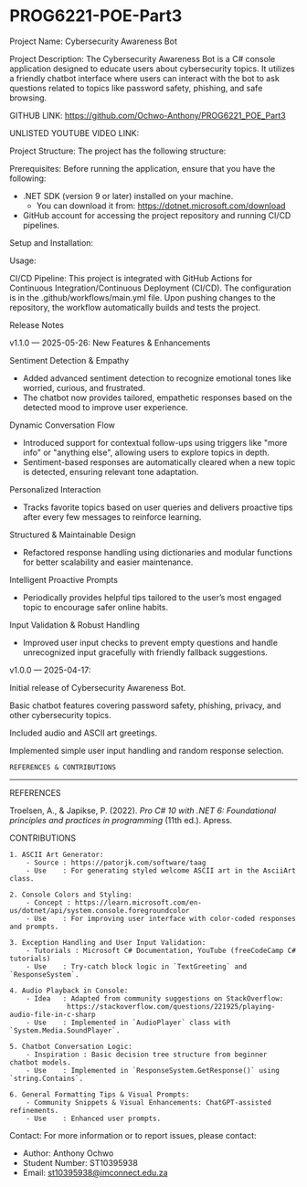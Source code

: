 # PROG6221-POE-Part3


Project Name: Cybersecurity Awareness Bot

Project Description:
The Cybersecurity Awareness Bot is a C# console application designed to educate users about cybersecurity topics. It utilizes a friendly chatbot interface where users can interact with the bot to ask questions related to topics like password safety, phishing, and safe browsing.

GITHUB LINK:
https://github.com/Ochwo-Anthony/PROG6221_POE_Part3

UNLISTED YOUTUBE VIDEO LINK:


Project Structure:
The project has the following structure:



Prerequisites:
Before running the application, ensure that you have the following:

- .NET SDK (version 9 or later) installed on your machine.
  - You can download it from: https://dotnet.microsoft.com/download
- GitHub account for accessing the project repository and running CI/CD pipelines.

Setup and Installation:


Usage:


CI/CD Pipeline:
This project is integrated with GitHub Actions for Continuous Integration/Continuous Deployment (CI/CD). The configuration is in the .github/workflows/main.yml file. Upon pushing changes to the repository, the workflow automatically builds and tests the project.

Release Notes

v1.1.0 — 2025-05-26:
New Features & Enhancements

Sentiment Detection & Empathy

- Added advanced sentiment detection to recognize emotional tones like worried, curious, and frustrated.
- The chatbot now provides tailored, empathetic responses based on the detected mood to improve user experience.

Dynamic Conversation Flow

- Introduced support for contextual follow-ups using triggers like "more info" or "anything else", allowing users to explore topics in depth.
- Sentiment-based responses are automatically cleared when a new topic is detected, ensuring relevant tone adaptation.

Personalized Interaction

- Tracks favorite topics based on user queries and delivers proactive tips after every few messages to reinforce learning.

Structured & Maintainable Design

- Refactored response handling using dictionaries and modular functions for better scalability and easier maintenance.

Intelligent Proactive Prompts

- Periodically provides helpful tips tailored to the user’s most engaged topic to encourage safer online habits.

Input Validation & Robust Handling

- Improved user input checks to prevent empty questions and handle unrecognized input gracefully with friendly fallback suggestions.

v1.0.0 — 2025-04-17:

Initial release of Cybersecurity Awareness Bot.

Basic chatbot features covering password safety, phishing, privacy, and other cybersecurity topics.

Included audio and ASCII art greetings.

Implemented simple user input handling and random response selection.

    REFERENCES & CONTRIBUTIONS
 ----------------------------------------------------------------------------

REFERENCES

Troelsen, A., & Japikse, P. (2022). *Pro C# 10 with .NET 6: Foundational principles and practices in programming* (11th ed.). Apress.

CONTRIBUTIONS

    1. ASCII Art Generator:
        - Source : https://patorjk.com/software/taag
        - Use    : For generating styled welcome ASCII art in the AsciiArt class.

    2. Console Colors and Styling:
        - Concept : https://learn.microsoft.com/en-us/dotnet/api/system.console.foregroundcolor
        - Use    : For improving user interface with color-coded responses and prompts.

    3. Exception Handling and User Input Validation:
        - Tutorials : Microsoft C# Documentation, YouTube (freeCodeCamp C# tutorials)
        - Use    : Try-catch block logic in `TextGreeting` and `ResponseSystem`.

    4. Audio Playback in Console:
        - Idea   : Adapted from community suggestions on StackOverflow:
                  https://stackoverflow.com/questions/221925/playing-audio-file-in-c-sharp
        - Use    : Implemented in `AudioPlayer` class with `System.Media.SoundPlayer`.

    5. Chatbot Conversation Logic:
        - Inspiration : Basic decision tree structure from beginner chatbot models.
        - Use    : Implemented in `ResponseSystem.GetResponse()` using `string.Contains`.

    6. General Formatting Tips & Visual Prompts:
        - Community Snippets & Visual Enhancements: ChatGPT-assisted refinements.
        - Use    : Enhanced user prompts.

Contact:
For more information or to report issues, please contact:
- Author: Anthony Ochwo
- Student Number: ST10395938
- Email: st10395938@imconnect.edu.za
